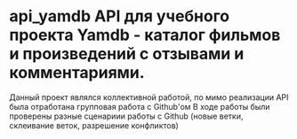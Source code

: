 # api_yamdb API для учебного проекта Yamdb - каталог фильмов и произведений с отзывами и комментариями.

Данный проект являлся коллективной работой, по мимо реализации API была отработана групповая работа с Github'ом
В ходе работы были проверены разные сценариии работы с Github (новые ветки, склеивание веток, разрешение конфликтов)
